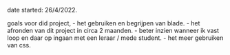 date started: 26/4/2022.

goals voor did project, - het gebruiken en begrijpen van blade.
                        - het afronden van dit project in circa 2 maanden.
                        - beter inzien wanneer ik vast loop en daar op ingaan met een leraar / mede student.
                        - het meer gebruiken van css.

